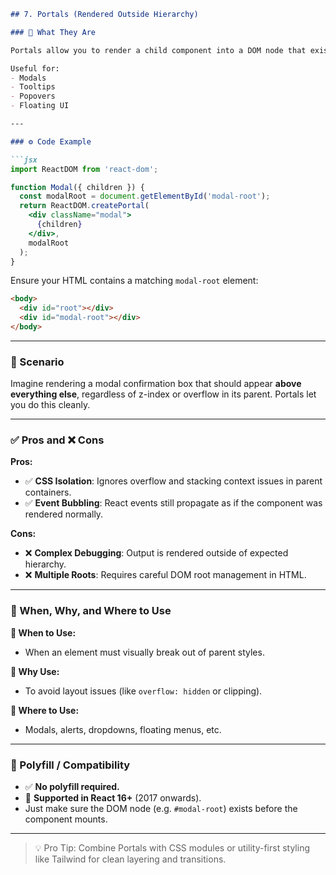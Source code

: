 
```markdown
## 7. Portals (Rendered Outside Hierarchy)

### 🧠 What They Are

Portals allow you to render a child component into a DOM node that exists **outside the DOM hierarchy** of the parent component.

Useful for:
- Modals
- Tooltips
- Popovers
- Floating UI

---

### ⚙️ Code Example

```jsx
import ReactDOM from 'react-dom';

function Modal({ children }) {
  const modalRoot = document.getElementById('modal-root');
  return ReactDOM.createPortal(
    <div className="modal">
      {children}
    </div>,
    modalRoot
  );
}
```

Ensure your HTML contains a matching `modal-root` element:

```html
<body>
  <div id="root"></div>
  <div id="modal-root"></div>
</body>
```

---

### 📘 Scenario

Imagine rendering a modal confirmation box that should appear **above everything else**, regardless of z-index or overflow in its parent. Portals let you do this cleanly.

---

### ✅ Pros and ❌ Cons

**Pros:**
- ✅ **CSS Isolation**: Ignores overflow and stacking context issues in parent containers.
- ✅ **Event Bubbling**: React events still propagate as if the component was rendered normally.

**Cons:**
- ❌ **Complex Debugging**: Output is rendered outside of expected hierarchy.
- ❌ **Multiple Roots**: Requires careful DOM root management in HTML.

---

### 📍 When, Why, and Where to Use

**📅 When to Use:**
- When an element must visually break out of parent styles.

**🤔 Why Use:**
- To avoid layout issues (like `overflow: hidden` or clipping).

**📍 Where to Use:**
- Modals, alerts, dropdowns, floating menus, etc.

---

### 🧰 Polyfill / Compatibility

- ✅ **No polyfill required.**
- 🔧 **Supported in React 16+** (2017 onwards).
- Just make sure the DOM node (e.g. `#modal-root`) exists before the component mounts.

---

> 💡 Pro Tip: Combine Portals with CSS modules or utility-first styling like Tailwind for clean layering and transitions.
```
